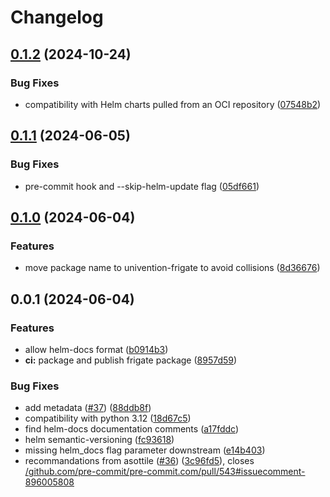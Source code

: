 # Changelog

## [0.1.2](https://git.knut.univention.de/univention/documentation/frigate/compare/v0.1.1...v0.1.2) (2024-10-24)


### Bug Fixes

* compatibility with Helm charts pulled from an OCI repository ([07548b2](https://git.knut.univention.de/univention/documentation/frigate/commit/07548b2efffa68a66b600cd08596c095a48de2e9))

## [0.1.1](https://git.knut.univention.de/univention/documentation/frigate/compare/v0.1.0...v0.1.1) (2024-06-05)


### Bug Fixes

* pre-commit hook and --skip-helm-update flag ([05df661](https://git.knut.univention.de/univention/documentation/frigate/commit/05df66157a3d7513b2a16de20a2ffedb4ebf662f))

## [0.1.0](https://git.knut.univention.de/univention/documentation/frigate/compare/v0.0.1...v0.1.0) (2024-06-04)


### Features

* move package name to univention-frigate to avoid collisions ([8d36676](https://git.knut.univention.de/univention/documentation/frigate/commit/8d36676085ebf0a69d5d401a1b2e9c249f6ec688))

## 0.0.1 (2024-06-04)


### Features

* allow helm-docs format ([b0914b3](https://git.knut.univention.de/univention/documentation/frigate/commit/b0914b38747c9f8690a2cc84425ae601fa832f0a))
* **ci:** package and publish frigate package ([8957d59](https://git.knut.univention.de/univention/documentation/frigate/commit/8957d5975efffd3123c4df6641315f3e38beb0df))


### Bug Fixes

* add metadata ([#37](https://git.knut.univention.de/univention/documentation/frigate/issues/37)) ([88ddb8f](https://git.knut.univention.de/univention/documentation/frigate/commit/88ddb8f3846d0724cdd2d9f615fa6df9fc7ef69a))
* compatibility with python 3.12 ([18d67c5](https://git.knut.univention.de/univention/documentation/frigate/commit/18d67c5d5bbec85cef44a7a5e81455130eb8f9ba))
* find helm-docs documentation comments ([a17fddc](https://git.knut.univention.de/univention/documentation/frigate/commit/a17fddcadd42db12589bdb47448b6036cd27bf47))
* helm semantic-versioning ([fc93618](https://git.knut.univention.de/univention/documentation/frigate/commit/fc93618a028a1076ce233f75d70cc55cdb5ff898))
* missing helm_docs flag parameter downstream ([e14b403](https://git.knut.univention.de/univention/documentation/frigate/commit/e14b403c3ddd71b1605c548e1b0d1ae6f02035e1))
* recommandations from  asottile ([#36](https://git.knut.univention.de/univention/documentation/frigate/issues/36)) ([3c96fd5](https://git.knut.univention.de/univention/documentation/frigate/commit/3c96fd5e014fb575539e11e0b51dfb9967821d59)), closes [/github.com/pre-commit/pre-commit.com/pull/543#issuecomment-896005808](https://git.knut.univention.de/univention//github.com/pre-commit/pre-commit.com/pull/543/issues/issuecomment-896005808)
